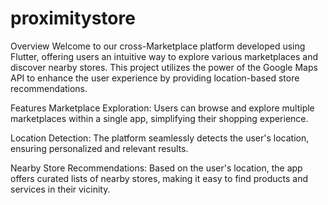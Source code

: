 # proximitystore
Overview
Welcome to our cross-Marketplace platform developed using Flutter, offering users an intuitive way to explore various marketplaces and discover nearby stores. This project utilizes the power of the Google Maps API to enhance the user experience by providing location-based store recommendations.

Features
Marketplace Exploration: Users can browse and explore multiple marketplaces within a single app, simplifying their shopping experience.

Location Detection: The platform seamlessly detects the user's location, ensuring personalized and relevant results.

Nearby Store Recommendations: Based on the user's location, the app offers curated lists of nearby stores, making it easy to find products and services in their vicinity.

